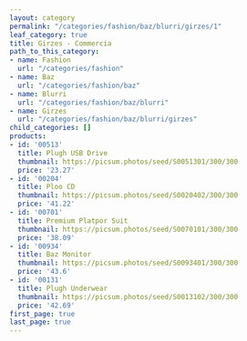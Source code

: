 ```yaml
---
layout: category
permalink: "/categories/fashion/baz/blurri/girzes/1"
leaf_category: true
title: Girzes - Commercia
path_to_this_category:
- name: Fashion
  url: "/categories/fashion"
- name: Baz
  url: "/categories/fashion/baz"
- name: Blurri
  url: "/categories/fashion/baz/blurri"
- name: Girzes
  url: "/categories/fashion/baz/blurri/girzes"
child_categories: []
products:
- id: '00513'
  title: Plugh USB Drive
  thumbnail: https://picsum.photos/seed/S0051301/300/300
  price: '23.27'
- id: '00204'
  title: Ploo CD
  thumbnail: https://picsum.photos/seed/S0020402/300/300
  price: '41.22'
- id: '00701'
  title: Premium Platpor Suit
  thumbnail: https://picsum.photos/seed/S0070101/300/300
  price: '38.09'
- id: '00934'
  title: Baz Monitor
  thumbnail: https://picsum.photos/seed/S0093401/300/300
  price: '43.6'
- id: '00131'
  title: Plugh Underwear
  thumbnail: https://picsum.photos/seed/S0013102/300/300
  price: '42.69'
first_page: true
last_page: true
---
```

